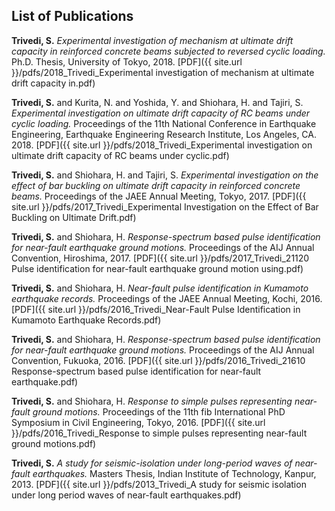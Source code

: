 ## List of Publications

**Trivedi, S.** *Experimental investigation of mechanism at ultimate drift capacity in reinforced concrete beams subjected to reversed cyclic loading.* Ph.D. Thesis, University of Tokyo, 2018. [PDF]({{ site.url }}/pdfs/2018_Trivedi_Experimental investigation of mechanism at ultimate drift capacity in.pdf)

**Trivedi, S.** and Kurita, N. and Yoshida, Y. and Shiohara, H. and Tajiri, S. *Experimental investigation on ultimate drift capacity of RC beams under cyclic loading.* Proceedings of the 11th National Conference in Earthquake Engineering, Earthquake Engineering Research Institute, Los Angeles, CA. 2018. [PDF]({{ site.url }}/pdfs/2018_Trivedi_Experimental investigation on ultimate drift capacity of RC beams under cyclic.pdf)

**Trivedi, S.** and Shiohara, H. and Tajiri, S. *Experimental investigation on the effect of bar buckling on ultimate drift capacity in reinforced concrete beams.* Proceedings of the JAEE Annual Meeting, Tokyo, 2017. [PDF]({{ site.url }}/pdfs/2017_Trivedi_Experimental Investigation on the Effect of Bar Buckling on Ultimate Drift.pdf)

**Trivedi, S.** and Shiohara, H. *Response-spectrum based pulse identification for near-fault earthquake ground motions.* Proceedings of the AIJ Annual Convention, Hiroshima, 2017. [PDF]({{ site.url }}/pdfs/2017_Trivedi_21120 Pulse identification for near-fault earthquake ground motion using.pdf)

**Trivedi, S.** and Shiohara, H. *Near-fault pulse identification in Kumamoto earthquake records.* Proceedings of the JAEE Annual Meeting, Kochi, 2016. [PDF]({{ site.url }}/pdfs/2016_Trivedi_Near-Fault Pulse Identification in Kumamoto Earthquake Records.pdf)

**Trivedi, S.** and Shiohara, H. *Response-spectrum based pulse identification for near-fault earthquake ground motions.* Proceedings of the AIJ Annual Convention, Fukuoka, 2016. [PDF]({{ site.url }}/pdfs/2016_Trivedi_21610 Response-spectrum based pulse identification for near-fault earthquake.pdf)

**Trivedi, S.** and Shiohara, H. *Response to simple pulses representing near-fault ground motions.* Proceedings of the 11th fib International PhD Symposium in Civil Engineering, Tokyo, 2016. [PDF]({{ site.url }}/pdfs/2016_Trivedi_Response to simple pulses representing near-fault ground motions.pdf)

**Trivedi, S.** *A study for seismic-isolation under long-period waves of near-fault earthquakes.* Masters Thesis, Indian Institute of Technology, Kanpur, 2013. [PDF]({{ site.url }}/pdfs/2013_Trivedi_A study for seismic isolation under long period waves of near-fault earthquakes.pdf)
